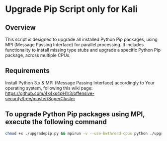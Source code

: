 # Upgrade Pip Script only for Kali

## Overview

This script is designed to upgrade all installed Python Pip packages, using MPI (Message Passing Interface) for parallel processing. It includes functionality to install missing type stubs and upgrade a specific Python Pip package, across multiple CPUs.

## Requirements

Install Python 3.x & MPI (Message Passing Interface) accordingly to Your operating system, following this wiki page: https://github.com/4k4xs4pH1r3/offensive-security/tree/master/SuperCluster

## To upgrade Python Pip packages using MPI, execute the following command

```bash
chmod +x ./upgradepip.py && mpirun -v --use-hwthread-cpus python ./upgradepip.py
```
